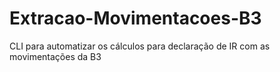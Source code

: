 # Extracao-Movimentacoes-B3
CLI para automatizar os cálculos para declaração de IR com as movimentações da B3
